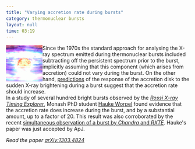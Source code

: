 ```yaml
---
title: "Varying accretion rate during bursts"
category: thermonuclear bursts
layout: null
time: 03:19
---
```

<!-- header generated from blosxom format post; make_header.pl 23.1.2022 -->
<p>
<img src="images/burstzoom.gif" width="100" align="left">
Since the 1970s the standard approach for analysing the X-ray spectrum emitted
during thermonuclear bursts included subtracting off the persistent spectrum
prior to the burst, implicitly assuming that this component (which arises
from accretion) could not vary during the burst. On the other hand, 
<a href="http://adsabs.harvard.edu/abs/1992ApJ...385..642W">predictions</a>
of the response of the accretion disk to the 
sudden X-ray brightening during a burst suggest that the accretion rate
should increase. <br>
In a study of several hundred bright bursts observed by the 
<a href="http://heasarc.gsfc.nasa.gov/docs/xte/"><em>Rossi X-ray Timing Explorer</a></em>, Monash PhD student
<a href="http://users.monash.edu.au/~hworpel">Hauke Worpel</a> 
found evidence that the accretion rate does increase during the burst, and
by a substantial amount, up to a factor of 20. This result was also 
corroborated by the recent 
<a href="/~dgallow/cgi-bin/blosxom.cgi/thermonuclear%20bursts/rxte-chandra-burst.html">simultaneous observation of a burst by <em>Chandra</em> and
<em>RXTE</em></a>.
Hauke's paper was just accepted by ApJ.
<p>
<em>Read the paper <a href="http://arxiv.org/abs/1303.4824">arXiv:1303.4824</a></em>
